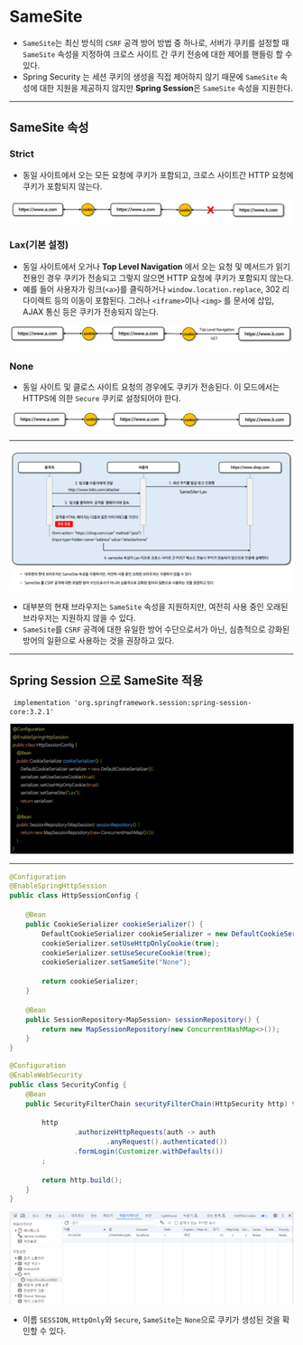 # SameSite

- `SameSite`는 최신 방식의 `CSRF` 공격 방어 방법 중 하나로, 서버가 쿠키를 설정할 때 `SameSite` 속성을 지정하여 크로스 사이트 간 쿠키 전송에 대한 제어를 핸들링 할 수 있다.
- Spring Security 는 세션 쿠키의 생성을 직접 제어하지 않기 때문에 `SameSite` 속성에 대한 지원을 제공하지 않지만 **Spring Session**은 `SameSite` 속성을 지원한다.

---

## SameSite 속성

### Strict

- 동일 사이트에서 오는 모든 요청에 쿠키가 포함되고, 크로스 사이트간 HTTP 요청에 쿠키가 포함되지 않는다.

![img_30.png](image/img_30.png)

### Lax(기본 설정)

- 동일 사이트에서 오거나 **Top Level Navigation** 에서 오는 요청 및 메서드가 읽기 전용인 경우 쿠키가 전송되고 그렇지 않으면 HTTP 요청에 쿠키가 포함되지 않는다.
- 예를 들어 사용자가 링크(`<a>`)를 클릭하거나 `window.location.replace`, 302 리다이렉트 등의 이동이 포함된다. 그러나 `<iframe>`이나 `<img>` 를 문서에 삽입, AJAX 통신 등은 쿠키가 전송되지 않는다.

![img_31.png](image/img_31.png)

### None

- 동일 사이트 및 클로스 사이트 요청의 경우에도 쿠키가 전송된다. 이 모드에서는 HTTPS에 의한 `Secure` 쿠키로 설정되어야 한다.

![img_32.png](image/img_32.png)

---

![img_33.png](image/img_33.png)

- 대부분의 현재 브라우저는 `SameSite` 속성을 지원하지만, 여전히 사용 중인 오래된 브라우저는 지원하지 않을 수 있다.
- `SameSite`를 `CSRF` 공격에 대한 유일한 방어 수단으로서가 아닌, 심층적으로 강화된 방어의 일환으로 사용하는 것을 권장하고 있다.

---

## Spring Session 으로 SameSite 적용

```text
 implementation 'org.springframework.session:spring-session-core:3.2.1'
```

![img_34.png](image/img_34.png)

---

```java
@Configuration
@EnableSpringHttpSession
public class HttpSessionConfig {

    @Bean
    public CookieSerializer cookieSerializer() {
        DefaultCookieSerializer cookieSerializer = new DefaultCookieSerializer();
        cookieSerializer.setUseHttpOnlyCookie(true);
        cookieSerializer.setUseSecureCookie(true);
        cookieSerializer.setSameSite("None");

        return cookieSerializer;
    }

    @Bean
    public SessionRepository<MapSession> sessionRepository() {
        return new MapSessionRepository(new ConcurrentHashMap<>());
    }
}
```
```java
@Configuration
@EnableWebSecurity
public class SecurityConfig {
    @Bean
    public SecurityFilterChain securityFilterChain(HttpSecurity http) throws Exception {

        http
                .authorizeHttpRequests(auth -> auth
                        .anyRequest().authenticated())
                .formLogin(Customizer.withDefaults())
        ;

        return http.build();
    }
}
```

![img_35.png](image/img_35.png)

- 이름 `SESSION`, `HttpOnly`와 `Secure`, `SameSite`는 `None`으로 쿠키가 생성된 것을 확인할 수 있다.